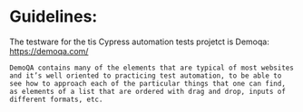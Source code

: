 # Guidelines:

The testware for the tis Cypress automation tests projetct is Demoqa: https://demoqa.com/

`DemoQA contains many of the elements that are typical of most websites and it’s well oriented to practicing test automation, to be able to see how to approach each of the particular things that one can find, as elements of a list that are ordered with drag and drop, inputs of different formats, etc.`
